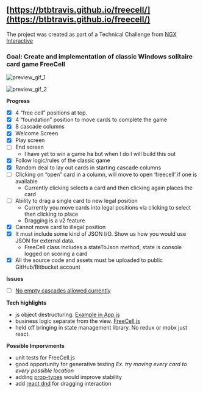 ## [https://btbtravis.github.io/freecell/](https://btbtravis.github.io/freecell/)

The project was created as part of a Technical Challenge from [NGX Interactive](http://ngxinteractive.com/)

### Goal: Create and implementation of classic Windows solitaire card game FreeCell 

![preview_gif_1](https://user-images.githubusercontent.com/13404719/39025059-6a492e36-440a-11e8-9dfc-66853102ad49.gif)

![preview_gif_2](https://user-images.githubusercontent.com/13404719/39025061-6be96828-440a-11e8-9fa6-23ea0159da42.gif)


**Progress**
- [X] 4 “free cell” positions at top.
- [X] 4 “foundation” position to move cards to complete the game
- [X] 8 cascade columns
- [X] Welcome Screen
- [X] Play screen
- [ ] End screen
  + I have yet to win a game ha but when I do I will build this out
- [X] Follow logic/rules of the classic game
- [X] Random deal to lay out cards in starting cascade columns
- [ ] Clicking on “open” card in a column, will move to open ‘freecell’ if one is available
  + Currently clicking selects a card and then clicking again places the card
- [ ] Ability to drag a single card to new legal position
  + Currently you move cards into legal positions via clicking to select then clicking to place
  + Dragging is a v2 feature
- [X] Cannot move card to illegal position
- [X] It must include some kind of JSON I/O. Show us how you would use JSON for external data.
  + FreeCell class includes a stateToJson method, state is console logged on scoring a card
- [X] All the source code and assets must be uploaded to public GitHub/Bitbucket account

**Issues**
- [ ] [No empty cascades allowed currently](https://github.com/BTBTravis/freecell/issues/1)


**Tech highlights**
+ js object destructuring. [Example in App.js](https://github.com/BTBTravis/freecell/blob/master/src/App.js#L141)
+ business logic separate from the view. [FreeCell.js](https://github.com/BTBTravis/freecell/blob/master/src/FreeCell.js)
+ held off bringing in state management library. No redux or mobx just react.

**Possible Imporvments**
+ unit tests for FreeCell.js
+ good opportunity for generative testing *Ex. try moving every card to every possible location*
+ adding [prop-types](https://www.npmjs.com/package/prop-types) would improve stability
+ add [react dnd](https://github.com/react-dnd/react-dnd) for dragging interaction


